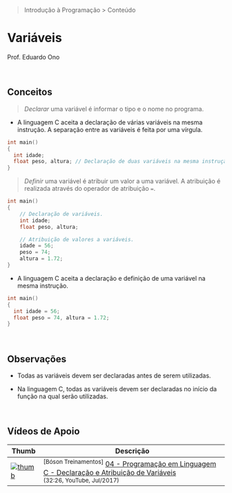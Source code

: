 > Introdução à Programação > Conteúdo

# Variáveis

Prof. Eduardo Ono

<br>

## Conceitos

> _Declarar_ uma variável é informar o tipo e o nome no programa.

* A linguagem C aceita a declaração de várias variáveis na mesma instrução. A separação entre as variáveis é feita por uma vírgula.

```c
int main()
{
  int idade;
  float peso, altura; // Declaração de duas variáveis na mesma instrução
}
```

> _Definir_ uma variável é atribuir um valor a uma variável. A atribuição é realizada através do operador de atribuição `=`.

```c
int main()
{
    // Declaração de variáveis.
    int idade;
    float peso, altura;

    // Atribuição de valores a variáveis.
    idade = 56;
    peso = 74;
    altura = 1.72;
}

```

* A linguagem C aceita a declaração e definição de uma variável na mesma instrução.

```c
int main()
{
  int idade = 56;
  float peso = 74, altura = 1.72;
}
```

<br>

## Observações

* Todas as variáveis devem ser declaradas antes de serem utilizadas.

* Na linguagem C, todas as variáveis devem ser declaradas no início da função na qual serão utilizadas.

<br>

## Vídeos de Apoio

| Thumb | Descrição |
| --- | --- |
| [![thumb](https://img.youtube.com/vi/XOpC05ywEvQ/default.jpg)](https://www.youtube.com/watch?v=n68tJh2mIx4&list=PLucm8g_ezqNqzH7SM0XNjsp25AP0MN82R&index=4) | <sup>[Bóson Treinamentos]</sup> [04 - Programação em Linguagem C - Declaração e Atribuição de Variáveis](https://www.youtube.com/watch?v=n68tJh2mIx4&list=PLucm8g_ezqNqzH7SM0XNjsp25AP0MN82R&index=4)<br><sub>(32:26, YouTube, Jul/2017)</sub>

<br>
